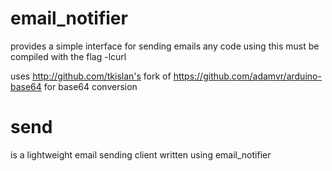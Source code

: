 # email_notifier

provides a simple interface for sending emails
any code using this must be compiled with the flag -lcurl

uses http://github.com/tkislan's fork of https://github.com/adamvr/arduino-base64 for base64 conversion

# send

is a lightweight email sending client written using email_notifier
